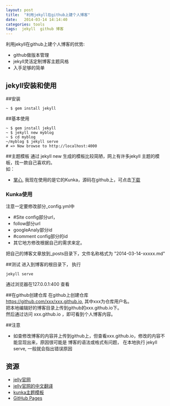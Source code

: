 ```yaml
---
layout: post
title:  "利用jekyll在github上建个人博客"
date:   2014-03-14 14:14:40
categories: tools
tags:  jekyll  github 博客
---
```

利用jekyll在github上建个人博客的优势: 

- github做版本管理
- jekyll灵活定制博客主题风格
- 入手足够的简单

jekyll安装和使用
-----------
##安装
```
~ $ gem install jekyll
```
##基本使用
```
~ $ gem install jekyll
~ $ jekyll new myblog
~ $ cd myblog
~/myblog $ jekyll serve
# => Now browse to http://localhost:4000
```

##主题模板
通过 jekyll new 生成的模板比较简陋，网上有许多jekyll 主题的模板，找一款自己喜欢的。<br>
如：
- [掌心](http://www.zhanxin.info/themes.html), 我现在使用的是它的Kunka，源码在github上，可点击[下载](https://github.com/pizn/kunka)

### Kunka使用
注意一定要修改部分_config.yml中

- #Site config部分url，
- follow部分url
- googleAnaly部分id
- #comment config部分的id 
- 其它地方修改根据自己的需求来定。

把自己的博客文章放到_posts目录下，文件名称格式为 "2014-03-14-xxxxx.md"

##测试
进入到博客的根目录下， 执行

```
jekyll serve
```
通过浏览器在127.0.0.1:400 查看

##在github创建仓库
在github上创建仓库 https://github.com/xxx/xxx.github.io, 其中xxx为仓库用户名。<br>
把本地编辑好的博客目录上传到github的xxx.github.io下。<br>
然后通过访问 xxx.github.io ，即可看到个人博客内容。

##注意
- 如查修改博客的内容并上传到github上，但查看xxx.github.io，修改的内容不能显现出来，原因很可能是 博客的语法或格式有问题， 在本地执行 jekyll serve, 一般就会指出错误原因

资源
-------
- [jelly官网](http://jekyllrb.com/docs/home/)
- [jelly官网的中文翻译](http://jekyllcn.com/docs/home/)
- [kunka主题模板](https://github.com/pizn/kunka)
- [GitHub Pages](http://pages.github.com/)





